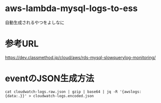 # aws-lambda-mysql-logs-to-ess
自動生成されるやつをよしなに

# 参考URL

https://dev.classmethod.jp/cloud/aws/rds-mysql-slowquerylog-monitoring/

# eventのJSON生成方法

```
cat cloudwatch-logs.raw.json | gzip | base64 | jq -R '{awslogs:{data:.}}' > cloudwatch-logs.encoded.json
```